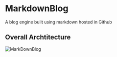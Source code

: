 # MarkdownBlog
A blog engine built using markdown hosted in Github

## Overall Archtitecture
![MarkDownBlog](https://user-images.githubusercontent.com/8028424/185221025-f813e0f1-44ef-4c6f-ae19-4509fefa017d.png)
